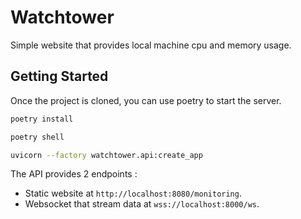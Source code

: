 # Watchtower

Simple website that provides local machine cpu and memory usage.

## Getting Started

Once the project is cloned, you can use poetry to start the server.

```sh
poetry install

poetry shell

uvicorn --factory watchtower.api:create_app
```

The API provides 2 endpoints :
- Static website at `http://localhost:8080/monitoring`.
- Websocket that stream data at `wss://localhost:8000/ws`.